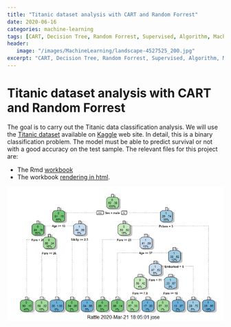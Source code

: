 ```yaml
---
title: "Titanic dataset analysis with CART and Random Forrest"
date: 2020-06-16
categories: machine-learning
tags: [CART, Decision Tree, Random Forrest, Supervised, Algorithm, Machine Learning, R-Language]
header: 
   image: "/images/MachineLearning/landscape-4527525_200.jpg"
excerpt: "CART, Decision Tree, Random Forrest, Supervised, Algorithm, Machine Learning, R-Language"
---
```


# Titanic dataset analysis with CART and Random Forrest
The goal is to carry out the Titanic data classification analysis. We will use the [Titanic dataset](https://www.kaggle.com/c/titanic/data) available on [Kaggle](https://www.kaggle.com/) web site. In detail, this is a binary classification problem. The model must be able to predict survival or not with a good accuracy on the test sample. The relevant files for this project are:   

* The Rmd [workbook](https://github.com/cjlise/MachineLearning/blob/master/ASML-Project-Ex2-Jlise.Rmd)
* The workbook [rendering in html](http://htmlpreview.github.com/?https://github.com/cjlise/MachineLearning/blob/master/ASML-Project-Ex2-Jlise.nb.html).   
 
 ![Airbnb Paris Listing](/images/MachineLearning/Titanic-01.png "Titanic tree with Rattle package")



	